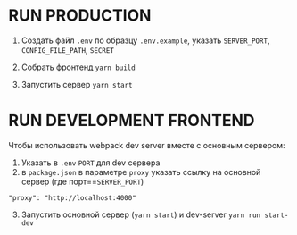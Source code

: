 

# RUN PRODUCTION

1. Создать файл `.env` по образцу `.env.example`, 
указать `SERVER_PORT`, `CONFIG_FILE_PATH`, `SECRET`

2. Собрать фронтенд `yarn build`

3. Запустить сервер `yarn start`

# RUN DEVELOPMENT FRONTEND
 Чтобы использовать webpack dev server вместе с основным сервером:
 1. Указать в `.env` `PORT` для dev сервера
 2. в `package.json` в параметре `proxy` указать ссылку на основной сервер (где порт==`SERVER_PORT`)
 ```
 "proxy": "http://localhost:4000"
 ```
 3. Запустить основной сервер (`yarn start`) и dev-server `yarn run start-dev`

